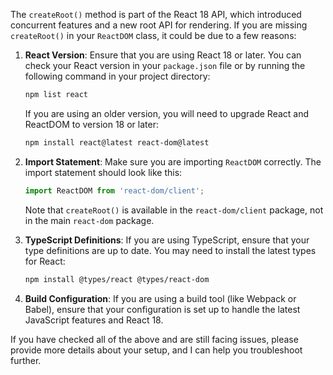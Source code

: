 The `createRoot()` method is part of the React 18 API, which introduced concurrent features and a new root API for rendering. If you are missing `createRoot()` in your `ReactDOM` class, it could be due to a few reasons:

1. **React Version**: Ensure that you are using React 18 or later. You can check your React version in your `package.json` file or by running the following command in your project directory:

   ```bash
   npm list react
   ```

   If you are using an older version, you will need to upgrade React and ReactDOM to version 18 or later:

   ```bash
   npm install react@latest react-dom@latest
   ```

2. **Import Statement**: Make sure you are importing `ReactDOM` correctly. The import statement should look like this:

   ```javascript
   import ReactDOM from 'react-dom/client';
   ```

   Note that `createRoot()` is available in the `react-dom/client` package, not in the main `react-dom` package.

3. **TypeScript Definitions**: If you are using TypeScript, ensure that your type definitions are up to date. You may need to install the latest types for React:

   ```bash
   npm install @types/react @types/react-dom
   ```

4. **Build Configuration**: If you are using a build tool (like Webpack or Babel), ensure that your configuration is set up to handle the latest JavaScript features and React 18.

If you have checked all of the above and are still facing issues, please provide more details about your setup, and I can help you troubleshoot further.